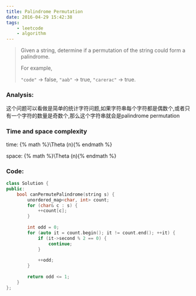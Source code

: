 ```yaml
---
title: Palindrome Permutation
date: 2016-04-29 15:42:38
tags: 
    - leetcode
    - algorithm
---
```

>Given a string, determine if a permutation of the string could form a palindrome.
>
>For example,
>
>`"code"` -> false, `"aab"` -> true, `"carerac"` -> true.
<!-- more -->
### Analysis:
这个问题可以看做是简单的统计字符问题,如果字符串每个字符都是偶数个,或者只有一个字符的数量是奇数个,那么这个字符串就会是palindrome permutation
### Time and space complexity
time: {% math %}\Theta (n){% endmath %}

space: {% math %}\Theta (n){% endmath %}
### Code:
```cpp
class Solution {
public:
    bool canPermutePalindrome(string s) {
        unordered_map<char, int> count;
        for (char& c : s) {
            ++count[c];
        }
        
        int odd = 0;
        for (auto it = count.begin(); it != count.end(); ++it) {
            if (it->second % 2 == 0) {
                continue;
            }
            
            ++odd;
        }
        
        return odd <= 1;
    }
};
```